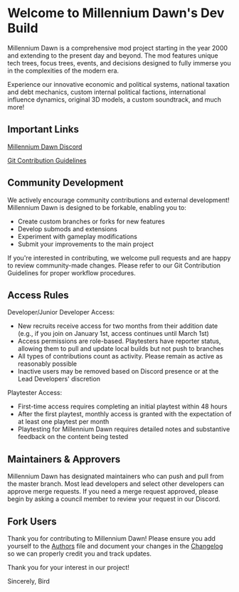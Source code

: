 # Welcome to Millennium Dawn's Dev Build

Millennium Dawn is a comprehensive mod project starting in the year 2000 and extending to the present day and beyond. The mod features unique tech trees, focus trees, events, and decisions designed to fully immerse you in the complexities of the modern era.

Experience our innovative economic and political systems, national taxation and debt mechanics, custom internal political factions, international influence dynamics, original 3D models, a custom soundtrack, and much more!

## Important Links

[Millennium Dawn Discord](http://discord.gg/millenniumdawn)

[Git Contribution Guidelines](https://docs.google.com/document/d/1V8DLowqEOSmlgazlHeC-hLZzLki5e6cWhQO_ZK6HVYs)

## Community Development

We actively encourage community contributions and external development! Millennium Dawn is designed to be forkable, enabling you to:

- Create custom branches or forks for new features
- Develop submods and extensions
- Experiment with gameplay modifications
- Submit your improvements to the main project

If you're interested in contributing, we welcome pull requests and are happy to review community-made changes. Please refer to our Git Contribution Guidelines for proper workflow procedures.

## Access Rules

Developer/Junior Developer Access:

- New recruits receive access for two months from their addition date (e.g., if you join on January 1st, access continues until March 1st)
- Access permissions are role-based. Playtesters have reporter status, allowing them to pull and update local builds but not push to branches
- All types of contributions count as activity. Please remain as active as reasonably possible
- Inactive users may be removed based on Discord presence or at the Lead Developers' discretion

Playtester Access:

- First-time access requires completing an initial playtest within 48 hours
- After the first playtest, monthly access is granted with the expectation of at least one playtest per month
- Playtesting for Millennium Dawn requires detailed notes and substantive feedback on the content being tested

## Maintainers & Approvers

Millennium Dawn has designated maintainers who can push and pull from the master branch. Most lead developers and select other developers can approve merge requests. If you need a merge request approved, please begin by asking a council member to review your request in our Discord.

## Fork Users

Thank you for contributing to Millennium Dawn! Please ensure you add yourself to the [Authors](./AUTHORS.txt) file and document your changes in the [Changelog](./Changelog.txt) so we can properly credit you and track updates.

Thank you for your interest in our project!

Sincerely,
Bird